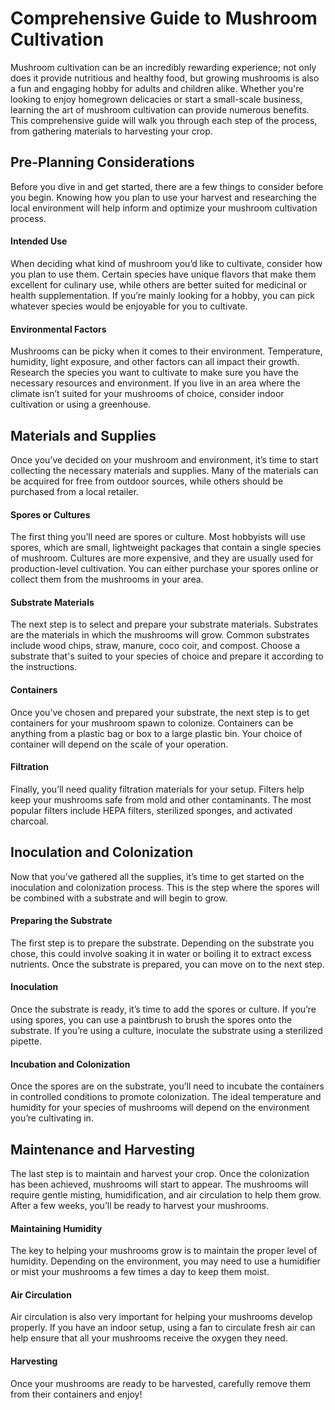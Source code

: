 
# Comprehensive Guide to Mushroom Cultivation

Mushroom cultivation can be an incredibly rewarding experience; not only does it provide nutritious and healthy food, but growing mushrooms is also a fun and engaging hobby for adults and children alike. Whether you're looking to enjoy homegrown delicacies or start a small-scale business, learning the art of mushroom cultivation can provide numerous benefits. This comprehensive guide will walk you through each step of the process, from gathering materials to harvesting your crop.

## Pre-Planning Considerations

Before you dive in and get started, there are a few things to consider before you begin. Knowing how you plan to use your harvest and researching the local environment will help inform and optimize your mushroom cultivation process. 

#### Intended Use

When deciding what kind of mushroom you’d like to cultivate, consider how you plan to use them. Certain species have unique flavors that make them excellent for culinary use, while others are better suited for medicinal or health supplementation. If you’re mainly looking for a hobby, you can pick whatever species would be enjoyable for you to cultivate. 

#### Environmental Factors

Mushrooms can be picky when it comes to their environment. Temperature, humidity, light exposure, and other factors can all impact their growth. Research the species you want to cultivate to make sure you have the necessary resources and environment. If you live in an area where the climate isn’t suited for your mushrooms of choice, consider indoor cultivation or using a greenhouse.

## Materials and Supplies

Once you’ve decided on your mushroom and environment, it’s time to start collecting the necessary materials and supplies. Many of the materials can be acquired for free from outdoor sources, while others should be purchased from a local retailer. 

#### Spores or Cultures

The first thing you’ll need are spores or culture. Most hobbyists will use spores, which are small, lightweight packages that contain a single species of mushroom. Cultures are more expensive, and they are usually used for production-level cultivation. You can either purchase your spores online or collect them from the mushrooms in your area. 

#### Substrate Materials

The next step is to select and prepare your substrate materials. Substrates are the materials in which the mushrooms will grow. Common substrates include wood chips, straw, manure, coco coir, and compost. Choose a substrate that's suited to your species of choice and prepare it according to the instructions.

#### Containers

Once you’ve chosen and prepared your substrate, the next step is to get containers for your mushroom spawn to colonize. Containers can be anything from a plastic bag or box to a large plastic bin. Your choice of container will depend on the scale of your operation.

#### Filtration

Finally, you’ll need quality filtration materials for your setup. Filters help keep your mushrooms safe from mold and other contaminants. The most popular filters include HEPA filters, sterilized sponges, and activated charcoal.

## Inoculation and Colonization

Now that you’ve gathered all the supplies, it’s time to get started on the inoculation and colonization process. This is the step where the spores will be combined with a substrate and will begin to grow. 

#### Preparing the Substrate

The first step is to prepare the substrate. Depending on the substrate you chose, this could involve soaking it in water or boiling it to extract excess nutrients. Once the substrate is prepared, you can move on to the next step. 

#### Inoculation

Once the substrate is ready, it’s time to add the spores or culture. If you’re using spores, you can use a paintbrush to brush the spores onto the substrate. If you’re using a culture, inoculate the substrate using a sterilized pipette. 

#### Incubation and Colonization

Once the spores are on the substrate, you’ll need to incubate the containers in controlled conditions to promote colonization. The ideal temperature and humidity for your species of mushrooms will depend on the environment you’re cultivating in. 

## Maintenance and Harvesting

The last step is to maintain and harvest your crop. Once the colonization has been achieved, mushrooms will start to appear. The mushrooms will require gentle misting, humidification, and air circulation to help them grow. After a few weeks, you’ll be ready to harvest your mushrooms. 

#### Maintaining Humidity

The key to helping your mushrooms grow is to maintain the proper level of humidity. Depending on the environment, you may need to use a humidifier or mist your mushrooms a few times a day to keep them moist. 

#### Air Circulation

Air circulation is also very important for helping your mushrooms develop properly. If you have an indoor setup, using a fan to circulate fresh air can help ensure that all your mushrooms receive the oxygen they need.

#### Harvesting

Once your mushrooms are ready to be harvested, carefully remove them from their containers and enjoy!